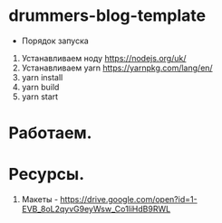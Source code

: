 # drummers-blog-template

- Порядок запуска

1. Устанавливаем ноду https://nodejs.org/uk/
2. Устанавливаем yarn https://yarnpkg.com/lang/en/
3. yarn install
4. yarn build
5. yarn start

# Работаем.

# Ресурсы.
1. Макеты - https://drive.google.com/open?id=1-EVB_8oL2qyvG9eyWsw_Co1liHdB9RWL